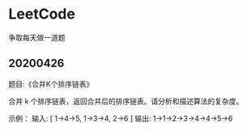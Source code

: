 <!--
 * -> Author : Akko
 * -> Date : 2020-04-26 11:24:19
 * -> LastEditTime : 2020-04-26 16:25:43
 * -> LastEditors : Akko
 * -> Description : LeetCode Exercise
 * -> FilePath : \C++\LeetCode\README.md
 * -> Copyright  © 2020 Akko All rights reserved.
 -->
# LeetCode
 争取每天做一道题

## 20200426
题目:《合并K个排序链表》

合并 k 个排序链表，返回合并后的排序链表。请分析和描述算法的复杂度。

示例：
输入:
[
  1->4->5,
  1->3->4,
  2->6
]
输出: 1->1->2->3->4->4->5->6